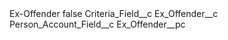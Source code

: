 <?xml version="1.0" encoding="UTF-8"?>
<CustomMetadata xmlns="http://soap.sforce.com/2006/04/metadata" xmlns:xsi="http://www.w3.org/2001/XMLSchema-instance" xmlns:xsd="http://www.w3.org/2001/XMLSchema">
    <label>Ex-Offender</label>
    <protected>false</protected>
    <values>
        <field>Criteria_Field__c</field>
        <value xsi:type="xsd:string">Ex_Offender__c</value>
    </values>
    <values>
        <field>Person_Account_Field__c</field>
        <value xsi:type="xsd:string">Ex_Offender__pc</value>
    </values>
</CustomMetadata>

